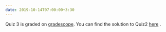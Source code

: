 ```yaml
---
date: 2019-10-14T07:00:00+3:30
---
```

Quiz 3 is graded on <a href="https://www.gradescope.com/">gradescope</a>. You can find the solution to Quiz2 [here](static_files/quizes/Quiz3-Solution.pdf) .